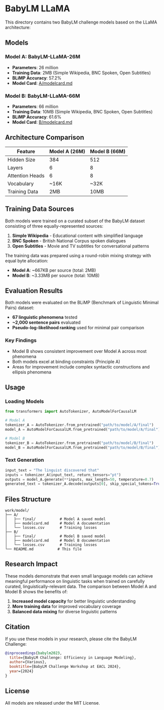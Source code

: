 # BabyLM LLaMA 

This directory contains two BabyLM challenge models based on the LLaMA architecture:

## Models

### Model A: BabyLM-LLaMA-26M
- **Parameters**: 26 million
- **Training Data**: 2MB (Simple Wikipedia, BNC Spoken, Open Subtitles)
- **BLiMP Accuracy**: 57.2%
- **Model Card**: [A/modelcard.md](A/modelcard.md)

### Model B: BabyLM-LLaMA-66M
- **Parameters**: 66 million
- **Training Data**: 10MB (Simple Wikipedia, BNC Spoken, Open Subtitles)
- **BLiMP Accuracy**: 61.6%
- **Model Card**: [B/modelcard.md](B/modelcard.md)

## Architecture Comparison

| Feature | Model A (26M) | Model B (66M) |
|---------|---------------|---------------|
| Hidden Size | 384 | 512 |
| Layers | 6 | 8 |
| Attention Heads | 6 | 8 |
| Vocabulary | ~16K | ~32K |
| Training Data | 2MB | 10MB |

## Training Data Sources

Both models were trained on a curated subset of the BabyLM dataset consisting of three equally-represented sources:

1. **Simple Wikipedia** - Educational content with simplified language
2. **BNC Spoken** - British National Corpus spoken dialogues
3. **Open Subtitles** - Movie and TV subtitles for conversational patterns

The training data was prepared using a round-robin mixing strategy with equal byte allocation:
- **Model A**: ~667KB per source (total: 2MB)
- **Model B**: ~3.33MB per source (total: 10MB)

## Evaluation Results

Both models were evaluated on the BLiMP (Benchmark of Linguistic Minimal Pairs) dataset:

- **67 linguistic phenomena** tested
- **~2,000 sentence pairs** evaluated
- **Pseudo-log-likelihood ranking** used for minimal pair comparison

### Key Findings

- Model B shows consistent improvement over Model A across most phenomena
- Both models excel at binding constraints (Principle A)
- Areas for improvement include complex syntactic constructions and ellipsis phenomena

## Usage

### Loading Models

```python
from transformers import AutoTokenizer, AutoModelForCausalLM

# Model A
tokenizer_A = AutoTokenizer.from_pretrained("path/to/model/A/final")
model_A = AutoModelForCausalLM.from_pretrained("path/to/model/A/final")

# Model B
tokenizer_B = AutoTokenizer.from_pretrained("path/to/model/B/final")
model_B = AutoModelForCausalLM.from_pretrained("path/to/model/B/final")
```

### Text Generation

```python
input_text = "The linguist discovered that"
inputs = tokenizer_A(input_text, return_tensors="pt")
outputs = model_A.generate(**inputs, max_length=50, temperature=0.7)
generated_text = tokenizer_A.decode(outputs[0], skip_special_tokens=True)
```

## Files Structure

```
work/model/
├── A/
│   ├── final/           # Model A saved model
│   ├── modelcard.md     # Model A documentation
│   └── losses.csv       # Training losses
├── B/
│   ├── final/           # Model B saved model
│   ├── modelcard.md     # Model B documentation
│   └── losses.csv       # Training losses
└── README.md           # This file
```

## Research Impact

These models demonstrate that even small language models can achieve meaningful performance on linguistic tasks when trained on carefully curated, linguistically-relevant data. The comparison between Model A and Model B shows the benefits of:

1. **Increased model capacity** for better linguistic understanding
2. **More training data** for improved vocabulary coverage
3. **Balanced data mixing** for diverse linguistic patterns

## Citation

If you use these models in your research, please cite the BabyLM Challenge:

```bibtex
@inproceedings{babylm2023,
  title={BabyLM Challenge: Efficiency in Language Modeling},
  author={Various},
  booktitle={BabyLM Challenge Workshop at EACL 2024},
  year={2024}
}
```

## License

All models are released under the MIT License.
